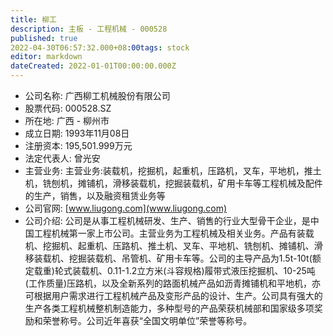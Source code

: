 ```yaml
---
title: 柳工
description: 主板 - 工程机械 - 000528
published: true
2022-04-30T06:57:32.000+08:00tags: stock
editor: markdown
dateCreated: 2022-01-01T00:00:00.000Z
---
```


- 公司名称: 广西柳工机械股份有限公司
- 股票代码: 000528.SZ
- 所在地: 广西 - 柳州市
- 成立日期: 1993年11月08日
- 注册资本: 195,501.999万元
- 法定代表人: 曾光安
- 主营业务: 主营业务:装载机，挖掘机，起重机，压路机，叉车，平地机，推土机，铣刨机，摊铺机，滑移装载机，挖掘装载机，矿用卡车等工程机械及配件的生产，销售，以及融资租赁业务等
- 公司官网: [www.liugong.com](www.liugong.com)
- 公司介绍: 公司是从事工程机械研发、生产、销售的行业大型骨干企业，是中国工程机械第一家上市公司。主营业务为工程机械及相关业务。产品有装载机、挖掘机、起重机、压路机、推土机、叉车、平地机、铣刨机、摊铺机、滑移装载机、挖掘装载机、吊管机、矿用卡车等。公司的主导产品为1.5t-10t(额定载重)轮式装载机、0.11-1.2立方米(斗容规格)履带式液压挖掘机、10-25吨(工作质量)压路机，以及全新系列的路面机械产品如沥青摊铺机和平地机，亦可根据用户需求进行工程机械产品及变形产品的设计、生产。公司具有强大的生产各类工程机械整机制造能力，多种型号的产品荣获机械部和国家级多项奖励和荣誉称号。公司近年喜获“全国文明单位”荣誉等称号。


